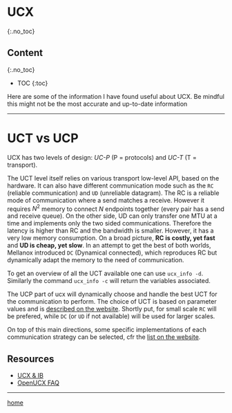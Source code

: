 # UCX
{:.no_toc}

## Content
{:.no_toc}

* TOC
{:toc}

Here are some of the information I have found useful about UCX.
Be mindful this might not be the most accurate and up-to-date information

--------------------------------------------------------------------------------

# UCT vs UCP

UCX has two levels of design: _UC-P_ (P = protocols) and _UC-T_ (T = transport).


The UCT level itself relies on various transport low-level API, based on the hardware.
It can also have different communication mode such as the `RC` (reliable communication) and `UD` (unreliable datagram).
The RC is a reliable mode of communication where a send matches a receive.
However it requires $N^2$ memory to connect $N$ endpoints together (every pair has a send and receive queue).
On the other side, UD can only transfer one MTU at a time and implements only the two sided communications.
Therefore the latency is higher than RC and the bandwidth is smaller. However, it has a very low memory consumption.
On a broad picture, **RC is costly, yet fast** and **UD is cheap, yet slow**.
In an attempt to get the best of both worlds, Mellanox introduced `DC` (Dynamical connected), which reproduces RC but dynamically adapt the memory to the need of communication.

To get an overview of all the UCT available one can use `ucx_info -d`. 
Similarly the command `ucx_info -c` will return the variables associated.

The UCP part of ucx will dynamically choose and handle the best UCT for the communication to perform.
The choice of UCT is based on parameter values and is [described on the website](https://openucx.readthedocs.io/en/master/faq.html#which-transports-does-ucx-use).
Shortly put, for small scale `RC` will be prefered, while `DC` (or `UD` if not available) will be used for larger scales.

On top of this main directions, some specific implementations of each communication strategy can be selected, cfr the [list on the website](https://openucx.readthedocs.io/en/master/faq.html#list-of-main-transports-and-aliases).



## Resources
- [UCX & IB](https://pavanbalaji.github.io/pubs/2017/ccgrid/ccgrid17.ucx-analysis.pdf)
- [OpenUCX FAQ](https://openucx.org/documentation/)



-----------------------------------------
[home](../index.md)